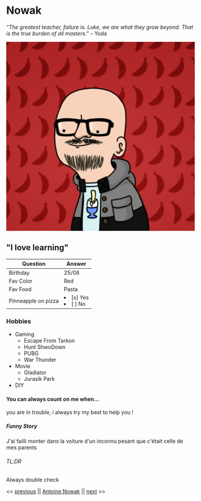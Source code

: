  # Nowak

*“The greatest teacher, failure is. Luke, we are what they grow beyond.
That is the true burden of all masters.”* – Yoda

![Profil Picture](/Wankul.png "Profile Pic")

## "I love learning"

| Question | Answer |
| --- | --- |
| Birthday | 25/08 |
| Fav Color | Red |
| Fav Food | Pasta |
| Pinneapple on pizza | <lu><li>  [x] Yes</li> <li>  [ ] No </li></lu> |

### Hobbies

* Gaming
	* Escape From Tarkon
	* Hunt ShwoDown
	* PUBG
	* War Thunder
* Movie
	* Gladiator
	* Jurasik Park
* DIY

#### You can always count on me when...

you are in trouble, i always try my best to help you !

##### Funny Story

J'ai failli monter dans la voiture d'un inconnu 
pesant que c'était celle de mes parents

###### TL;DR

Always double check

<< [previous](https://github.com/PREVIOUS_STUDENT/markdown-challenge/README.md) || [Antoine Nowak](git@github.com:Tatooine93/markdown-challenge.git/README.md) || [next](https://github.com/NEXT_STUDENT/markdown-challenge/README.md) >>

